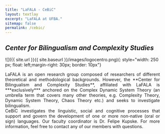 ```yaml
---
title: "LaFALA - CeBiC"
layout: textlay
excerpt: "LaFALA at UFBA."
sitemap: false
permalink: /cebic/
---
```


## *Center for Bilingualism and Complexity Studies*

![]({{ site.url }}{{ site.baseurl }}/images/logocentro.png){: style="width: 250 px; float: left;margin-right: 30px; border: 10px"}

<div style="text-align: justify">
LaFALA is an open research group composed of researchers of different theoretical and methodological backgrounds. However, the **Center for Bilingualism and Complexity Studies**, affiliated with LaFALA is ***exclusively*** anchored on the Complex Dynamic System Theory (an umbrella term that covers many other theories, e.g. Complexity Theory, Dynamic System Theory, Chaos Theory etc.) and seeks to investigate bilingualism. 
<br/>
CeBiC investigates the linguistic, social and cognitive processes that support and govern the development of one or more non-native (oral or sign) languages. Our faculty coordinator is Dr. Felipe Kupske. For more information, feel free to contact any of our members with questions.
</div>
